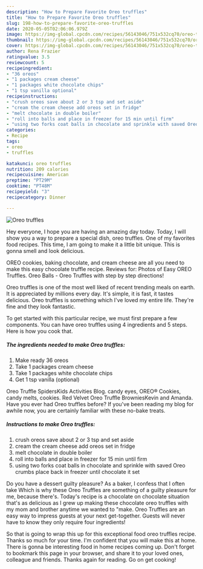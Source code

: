 ```yaml
---
description: "How to Prepare Favorite Oreo truffles"
title: "How to Prepare Favorite Oreo truffles"
slug: 198-how-to-prepare-favorite-oreo-truffles
date: 2020-05-05T02:06:06.979Z
image: https://img-global.cpcdn.com/recipes/56143046/751x532cq70/oreo-truffles-recipe-main-photo.jpg
thumbnail: https://img-global.cpcdn.com/recipes/56143046/751x532cq70/oreo-truffles-recipe-main-photo.jpg
cover: https://img-global.cpcdn.com/recipes/56143046/751x532cq70/oreo-truffles-recipe-main-photo.jpg
author: Rena Frazier
ratingvalue: 3.5
reviewcount: 5
recipeingredient:
- "36 oreos"
- "1 packages cream cheese"
- "1 packages white chocolate chips"
- "1 tsp vanilla optional"
recipeinstructions:
- "crush oreos save about 2 or 3 tsp and set aside"
- "cream the cream cheese add oreos set in fridge"
- "melt chocolate in double boiler"
- "roll into balls and place in freezer for 15 min until firm"
- "using two forks coat balls in chocolate and sprinkle with saved Oreo crumbs place back in freezer until chocolate it set"
categories:
- Recipe
tags:
- oreo
- truffles

katakunci: oreo truffles 
nutrition: 209 calories
recipecuisine: American
preptime: "PT29M"
cooktime: "PT48M"
recipeyield: "3"
recipecategory: Dinner

---
```



![Oreo truffles](https://img-global.cpcdn.com/recipes/56143046/751x532cq70/oreo-truffles-recipe-main-photo.jpg)

Hey everyone, I hope you are having an amazing day today. Today, I will show you a way to prepare a special dish, oreo truffles. One of my favorites food recipes. This time, I am going to make it a little bit unique. This is gonna smell and look delicious.

OREO cookies, baking chocolate, and cream cheese are all you need to make this easy chocolate truffle recipe. Reviews for: Photos of Easy OREO Truffles. Oreo Balls - Oreo Truffles with step by step directions!

Oreo truffles is one of the most well liked of recent trending meals on earth. It is appreciated by millions every day. It's simple, it is fast, it tastes delicious. Oreo truffles is something which I've loved my entire life. They're fine and they look fantastic.


To get started with this particular recipe, we must first prepare a few components. You can have oreo truffles using 4 ingredients and 5 steps. Here is how you cook that.

<!--inarticleads1-->

##### The ingredients needed to make Oreo truffles:

1. Make ready 36 oreos
1. Take 1 packages cream cheese
1. Take 1 packages white chocolate chips
1. Get 1 tsp vanilla (optional)


Oreo Truffle SpidersKids Activities Blog. candy eyes, OREO® Cookies, candy melts, cookies. Red Velvet Oreo Truffle BrowniesKevin and Amanda. Have you ever had Oreo truffles before? If you&#39;ve been reading my blog for awhile now, you are certainly familiar with these no-bake treats. 

<!--inarticleads2-->

##### Instructions to make Oreo truffles:

1. crush oreos save about 2 or 3 tsp and set aside
1. cream the cream cheese add oreos set in fridge
1. melt chocolate in double boiler
1. roll into balls and place in freezer for 15 min until firm
1. using two forks coat balls in chocolate and sprinkle with saved Oreo crumbs place back in freezer until chocolate it set


Do you have a dessert guilty pleasure? As a baker, I confess that I often take Which is why these Oreo Truffles are something of a guilty pleasure for me, because there&#39;s. Today&#39;s recipe is a chocolate on chocolate situation that&#39;s as delicious as I grew up making these chocolate oreo truffles with my mom and brother anytime we wanted to &#34;make. Oreo Truffles are an easy way to impress guests at your next get-together. Guests will never have to know they only require four ingredients! 

So that is going to wrap this up for this exceptional food oreo truffles recipe. Thanks so much for your time. I'm confident that you will make this at home. There is gonna be interesting food in home recipes coming up. Don't forget to bookmark this page in your browser, and share it to your loved ones, colleague and friends. Thanks again for reading. Go on get cooking!
